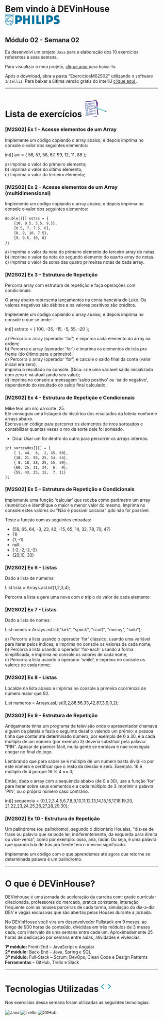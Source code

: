 # Bem vindo à DEVinHouse <img width="180px" alt="Philips" src="ExerciciosM02S02/images/logo-phil.png"/>
## Módulo 02 - Semana 02

Eu desenvolvi um projeto `Java` para a elaboração dos 10 exercícios referentes a essa semana. <br>

Para visualizar o meu projeto, <a href="https://github.com/GeorgeEnriqueBravo/DEVinHouse-Modulo02-Semana02/archive/refs/heads/main.zip" target="_blank">
    clique aqui
</a>
para baixa-lo. <br>

Após o download, abra a pasta "ExerciciosM02S02" utilizando o software `IntelliJ`. Para baixar a última versão grátis do IntelliJ 
<a href="https://www.jetbrains.com/idea/download/download-thanks.html?platform=windows&code=IIC" target="_blank">
    clique aqui
</a>.
  
---

# Lista de exercícios <img width="75px" alt="Philips" src="ExerciciosM02S02/images/lista.png"/>
### [M2S02] Ex 1 - Acesse elementos de um Array

Implemente um código copiando o array abaixo, e depois imprima no console o valor dos seguintes elementos:

int[] arr = { 56, 57, 58, 67, 99, 12, 11, 88 };

a) Imprima o valor do primeiro elemento; <br>
b) Imprima o valor do último elemento; <br>
c) Imprima o valor do terceiro elemento; <br>

### [M2S02] Ex 2 - Acesse elementos de um Array (multidimensional)

Implemente um código copiando o array abaixo, e depois imprima no console o valor dos seguintes elementos:

```
double[][] notas = {
    {10, 8.5, 5.5, 9.5},
    {8.5, 7, 7.5, 6},
    {8, 9, 10, 7.5},
    {9, 9.5, 10, 8}
};
```
    
a) Imprima o valor da nota do primeiro elemento do terceiro array de notas. <br>
b) Imprima o valor da nota do segundo elemento do quarto array de notas. <br>
c) Imprima o valor da soma das quatro primeiras notas de cada array. <br>

### [M2S02] Ex 3 - Estrutura de Repetição

Percorra array com estrutura de repetição e faça operações com condicionais:

O array abaixo representa lançamentos na conta bancária do Luke.
Os valores negativos são débitos e os valores positivos são créditos.

Implemente um código copiando o array abaixo, e depois imprima no console o que se pede:

int[] extrato = { 100, -35, -15, -5, 55, -20 };

a) Percorra o array (operador 'for') e imprima cada elemento do array na ordem; <br>
b) Percorra o array (operador 'for') e imprima os elementos de trás pra frente (do último para o primeiro); <br>
c) Percorra o array (operador 'for') e calcule o saldo final da conta (valor inicial era zero), <br>
imprima o resultado no console. (Dica: crie uma variável saldo inicializada com zero e vá atualizando seu valor); <br>
d) Imprima no console a mensagem 'saldo positivo' ou 'saldo negativo', dependendo do resultado do saldo final calculado.

### [M2S02] Ex 4 - Estrutura de Repetição e Condicionais

Mike tem um nro da sorte: 25. <br>
Ele conseguiu uma listagem do histórico dos resultados da loteria conforme arrays abaixo. <br>
Escreva um código para percorrer os elementos de nros sorteados e contabilizar quantas vezes o nro da sorte dele foi sorteado.

- Dica: Usar um for dentro do outro para percorrer os arrays internos.

```
int sorteados[][] = {
    { 1, 44,  6,  2, 45, 60},
    {10, 21, 55, 25, 34, 44},
    { 8, 18, 28, 29, 55, 59},
    {60, 25, 11, 34,  6,  9},
    {55, 43, 25, 12,  7, 11}
};
```

### [M2S02] Ex 5 - Estrutura de Repetição e Condicionais

Implemente uma função 'calcular' que receba como parâmetro um array (numérico) e identifique o maior e menor valor do mesmo. Imprima no console estes valores ou "Não é possível calcular" qdo não for possível.

Teste a função com as seguintes entradas:

- {56, 65, 64, -3, 23, 42, -15, 65, 14, 32, 78, 70, 47}
- {1}
- {1, -1}
- null
- {-2,-2,-2,-2}
- {20,10, 30}

### [M2S02] Ex 6 - Listas

Dado a lista de números:

List<Integer> lista = Arrays.asList(1,2,3,4);

Percorra a lista e gere uma nova com o triplo do valor de cada elemento:
    
### [M2S02] Ex 7 - Listas
    
Dado a lista de nomes:

List<String> nomes = Arrays.asList("kirk", "spock", "scott", "mccoy", "sulu");

a) Percorra a lista usando o operador 'for' clássico, usando uma variável para iterar pelos índices, e imprima no console os valores de cada nome; <br>
b) Percorra a lista usando o operador 'for-each' usando a forma simplificada, e imprima no console os valores de cada nome; <br>
c) Percorra a lista usando o operador 'while', e imprima no console os valores de cada nome;

### [M2S02] Ex 8 - Listas
    
Localize na lista abaixo e imprima no console a primeira ocorrência de número maior que 50.

List<Integer> numeros = Arrays.asList(0,2,88,56,33,42,67,3,9,0,2);
    
### [M2S02] Ex 9 - Estrutura de Repetição
    
Antigamente tinha um programa de televisão onde o apresentador chamava alguém da platéia e fazia o seguinte desafio valendo um prêmio: a pessoa tinha que contar até determinado número, por exemplo de 0 a 30, e a cada múltiplo de um número (por exemplo 3) deveria substituir pela palavra "PIN".
Apesar de parecer fácil, muita gente se enrolava e nao conseguia chegar no final do jogo.

Lembrando que para saber se é múltiplo de um número basta dividi-lo por este número e certificar que o resto da divisão é zero.
Exemplo: 16 é múltiplo de 4 porque 16 % 4 == 0;

Então, dada o array com a sequência abaixo (de 0 a 30), use a função 'for' para iterar sobre seus elementos e a cada múltiplo de 3 imprimir a palavra 'PIN', ou o próprio número caso contrário.

int[] sequencia = {0,1,2,3,4,5,6,7,8,9,10,11,12,13,14,15,16,17,18,19,20,
21,22,23,24,25,26,27,28,29,30};
    
### [M2S02] Ex 10 - Estrutura de Repetição
    
Um palíndrome (ou palíndromo), segundo o dicionário Houaiss,
"diz-se de frase ou palavra que se pode ler, indiferentemente, da esquerda para direita ou vice-versa", como por exemplo: osso, ana, radar.
Ou seja, é uma palavra que quando lida de trás pra frente tem o mesmo significado.

Implemente um código com o que aprendemos até agora que retorne se determinada palavra é um palíndromo.
    
---

# O que é DEVinHouse?
DEVinhouse é uma jornada de aceleração da carreira com: grade curricular direcionada, professores do mercado, prática constante, interação frequente com as houses parceiras de cada turma, simulação do dia-a-dia DEV e vagas exclusivas que são abertas pelas Houses durante a jornada.

No DEVinHouse você vira um desenvolvedor Fullstack em 9 meses, ao longo de 900 horas de conteúdo, divididas em três módulos de 3 meses cada, com intervalo de uma semana entre cada um. Aproximadamente 25 horas de dedicação por semana entre aulas, atividades e vivências.

__1º módulo:__ Front-End – JavaScript e Angular <br/>
__2º módulo:__ Back-End – Java, Spring e SQL <br/>
__3º módulo:__ Full-Stack – Scrum, DevOps, Clean Code e Design Patterns <br/>
__Ferramentas__ – GitHub, Trello e Slack

---

# Tecnologias Utilizadas <img width="35px" alt="🌐" src="ExerciciosM02S02/images/tag.gif"/>
Nos exercícios dessa semana foram utilizadas as seguintes tecnologias:
<div style="display: inline_block">
    <img align="center" alt="Java" src="https://img.shields.io/badge/Java-ED8B00?style=for-the-badge&logo=openjdk&logoColor=white"/>
    <img align="center" alt="Trello" src="https://img.shields.io/badge/Trello-0052CC?style=for-the-badge&logo=trello&logoColor=white"/>
    <img align="center" alt="GitHub" src="https://img.shields.io/badge/GitHub-100000?style=for-the-badge&logo=github&logoColor=white"/>
</div>

